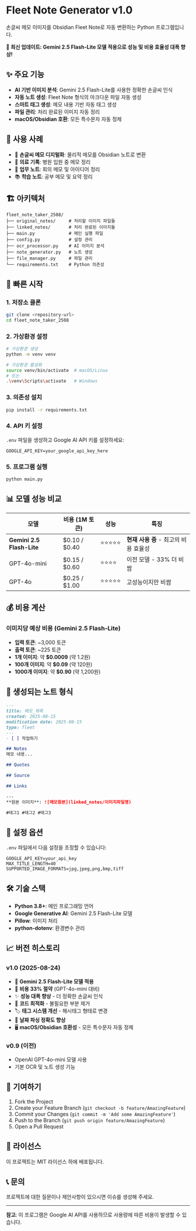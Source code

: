 # Fleet Note Generator v1.0

손글씨 메모 이미지를 Obsidian Fleet Note로 자동 변환하는 Python 프로그램입니다.

**🚀 최신 업데이트: Gemini 2.5 Flash-Lite 모델 적용으로 성능 및 비용 효율성 대폭 향상!**

## ✨ 주요 기능

- **AI 기반 이미지 분석**: Gemini 2.5 Flash-Lite를 사용한 정확한 손글씨 인식
- **자동 노트 생성**: Fleet Note 형식의 마크다운 파일 자동 생성
- **스마트 태그 생성**: 메모 내용 기반 자동 태그 생성
- **파일 관리**: 처리 완료된 이미지 자동 정리
- **macOS/Obsidian 호환**: 모든 특수문자 자동 정제

## 🎯 사용 사례

- 📝 **손글씨 메모 디지털화**: 물리적 메모를 Obsidian 노트로 변환
- 🏥 **의료 기록**: 병원 입원 중 메모 정리
- 💼 **업무 노트**: 회의 메모 및 아이디어 정리
- 📚 **학습 노트**: 공부 메모 및 요약 정리

## 🏗️ 아키텍처

```
fleet_note_taker_2508/
├── original_notes/     # 처리할 이미지 파일들
├── linked_notes/       # 처리 완료된 이미지들
├── main.py             # 메인 실행 파일
├── config.py           # 설정 관리
├── ocr_processor.py    # AI 이미지 분석
├── note_generator.py   # 노트 생성
├── file_manager.py     # 파일 관리
└── requirements.txt    # Python 의존성
```

## 🚀 빠른 시작

### 1. 저장소 클론
```bash
git clone <repository-url>
cd fleet_note_taker_2508
```

### 2. 가상환경 설정
```bash
# 가상환경 생성
python -m venv venv

# 가상환경 활성화
source venv/bin/activate  # macOS/Linux
# 또는
.\venv\Scripts\activate   # Windows
```

### 3. 의존성 설치
```bash
pip install -r requirements.txt
```

### 4. API 키 설정
`.env` 파일을 생성하고 Google AI API 키를 설정하세요:
```env
GOOGLE_API_KEY=your_google_api_key_here
```

### 5. 프로그램 실행
```bash
python main.py
```

## 📊 모델 성능 비교

| 모델 | 비용 (1M 토큰) | 성능 | 특징 |
|------|----------------|------|------|
| **Gemini 2.5 Flash-Lite** | $0.10 / $0.40 | ⭐⭐⭐⭐⭐ | **현재 사용 중** - 최고의 비용 효율성 |
| GPT-4o-mini | $0.15 / $0.60 | ⭐⭐⭐⭐ | 이전 모델 - 33% 더 비쌈 |
| GPT-4o | $0.25 / $1.00 | ⭐⭐⭐⭐⭐ | 고성능이지만 비쌈 |

## 💰 비용 계산

### **이미지당 예상 비용 (Gemini 2.5 Flash-Lite)**
- **입력 토큰**: ~3,000 토큰
- **출력 토큰**: ~225 토큰
- **1개 이미지**: 약 **$0.0009** (약 1.2원)
- **100개 이미지**: 약 **$0.09** (약 120원)
- **1000개 이미지**: 약 **$0.90** (약 1,200원)

## 📝 생성되는 노트 형식

```markdown
---
title: 메모_제목
created: 2025-08-15
modification date: 2025-08-15
type: fleet
---
- [ ] 작업하기

## Notes
메모 내용...

## Quotes

## Source

## Links

---
**원본 이미지**: ![메모원본](linked_notes/이미지파일명)

#태그1 #태그2 #태그3
```

## 🔧 설정 옵션

`.env` 파일에서 다음 설정을 조정할 수 있습니다:

```env
GOOGLE_API_KEY=your_api_key
MAX_TITLE_LENGTH=40
SUPPORTED_IMAGE_FORMATS=jpg,jpeg,png,bmp,tiff
```

## 🛠️ 기술 스택

- **Python 3.8+**: 메인 프로그래밍 언어
- **Google Generative AI**: Gemini 2.5 Flash-Lite 모델
- **Pillow**: 이미지 처리
- **python-dotenv**: 환경변수 관리

## 📈 버전 히스토리

### v1.0 (2025-08-24)
- 🎉 **Gemini 2.5 Flash-Lite 모델 적용**
- 🚀 **비용 33% 절약** (GPT-4o-mini 대비)
- ✨ **성능 대폭 향상** - 더 정확한 손글씨 인식
- 🧹 **코드 최적화** - 불필요한 부분 제거
- 🏷️ **태그 시스템 개선** - 해시태그 형태로 변경
- 📅 **날짜 파싱 정확도 향상**
- 🖥️ **macOS/Obsidian 호환성** - 모든 특수문자 자동 정제

### v0.9 (이전)
- OpenAI GPT-4o-mini 모델 사용
- 기본 OCR 및 노트 생성 기능

## 🤝 기여하기

1. Fork the Project
2. Create your Feature Branch (`git checkout -b feature/AmazingFeature`)
3. Commit your Changes (`git commit -m 'Add some AmazingFeature'`)
4. Push to the Branch (`git push origin feature/AmazingFeature`)
5. Open a Pull Request

## 📄 라이선스

이 프로젝트는 MIT 라이선스 하에 배포됩니다.

## 📞 문의

프로젝트에 대한 질문이나 제안사항이 있으시면 이슈를 생성해 주세요.

---

**참고**: 이 프로그램은 Google AI API를 사용하므로 사용량에 따른 비용이 발생할 수 있습니다.
